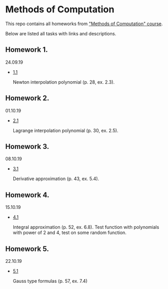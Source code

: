 # Methods of Computation

This repo contains all homeworks from ["Methods of Computation" course](https://github.com/SmirnovAlexander/MethodsOfComputations/tree/master/materials).

Below are listed all tasks with links and descriptions.

## Homework 1. 
24.09.19

- [1.1](NewtonInterpolation/NewtonInterpolation.jpg)

   Newton interpolation polynomial (p. 28, ex. 2.3).
   
## Homework 2. 
01.10.19

- [2.1](Lagrange/Lagrange.ipynb)

   Lagrange interpolation polynomial (p. 30, ex. 2.5).   

## Homework 3. 
08.10.19

 - [3.1]()
 
   Derivative approximation (p. 43, ex. 5.4).  

## Homework 4. 
15.10.19

 - [4.1](IntegralApproximation/IntegralApproximation.ipynb)
   
   Integral approximation (p. 52, ex. 6.8). Test function with polynomials with power of 2 and 4, test on some random function.
   
## Homework 5. 
22.10.19

 - [5.1](GaussIntegralApproximation/GaussIntegralApproximation.ipynb)   

   Gauss type formulas (p. 57, ex. 7.4)
